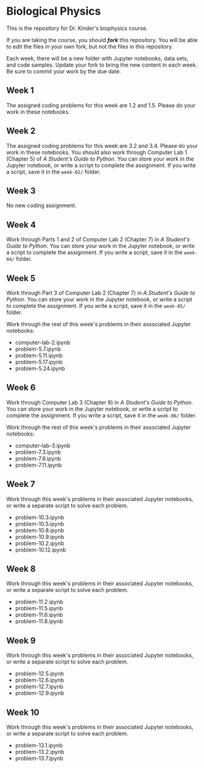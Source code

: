 Biological Physics
==================

This is the repository for Dr. Kinder's biophysics course.

If you are taking the course, you should ___fork___ this repository.  You will be able to edit the files in your own fork, but not the files in this repository.

Each week, there will be a new folder with Jupyter notebooks, data sets, and code samples.  Update your fork to bring the new content in each week.  Be sure to commit your work by the due date.

Week 1
------

The assigned coding problems for this week are 1.2 and 1.5.  Please do your work in these notebooks.


Week 2
------

The assigned coding problems for this week are 3.2 and 3.4.  Please do your work in these notebooks.  You should also work through Computer Lab 1 (Chapter 5) of _A Student's Guide to Python_.  You can store your work in the Jupyter notebook, or write a script to complete the assignment.  If you write a script, save it in the `week-02/` folder.

Week 3
------

No new coding assignment.


Week 4
------

Work through Parts 1 and 2 of Computer Lab 2 (Chapter 7) in _A Student's Guide to Python_.  You can store your work in the Jupyter notebook, or write a script to complete the assignment.  If you write a script, save it in the `week-04/` folder.

Week 5
------

Work through Part 3 of Computer Lab 2 (Chapter 7) in _A Student's Guide to Python_.  You can store your work in the Jupyter notebook, or write a script to complete the assignment.  If you write a script, save it in the `week-05/` folder.

Work through the rest of this week's problems in their associated Jupyter notebooks:

- computer-lab-2.ipynb
- problem-5.7.ipynb
- problem-5.11.ipynb
- problem-5.17.ipynb
- problem-5.24.ipynb


Week 6
------

Work through Computer Lab 3 (Chapter 9) in _A Student's Guide to Python_.  You can store your work in the Jupyter notebook, or write a script to complete the assignment.  If you write a script, save it in the `week-06/` folder.

Work through the rest of this week's problems in their associated Jupyter notebooks:

- computer-lab-3.ipynb
- problem-7.3.ipynb
- problem-7.8.ipynb
- problem-7.11.ipynb


Week 7
------

Work through this week's problems in their associated Jupyter notebooks, or
write a separate script to solve each problem.

- problem-10.3.ipynb
- problem-10.5.ipynb
- problem-10.8.ipynb
- problem-10.9.ipynb
- problem-10.2.ipynb
- problem-10.12.ipynb


Week 8
------

Work through this week's problems in their associated Jupyter notebooks, or
write a separate script to solve each problem.

- problem-11.2.ipynb
- problem-11.5.ipynb
- problem-11.6.ipynb
- problem-11.8.ipynb


Week 9
------

Work through this week's problems in their associated Jupyter notebooks, or
write a separate script to solve each problem.

- problem-12.5.ipynb
- problem-12.6.ipynb
- problem-12.7.ipynb
- problem-12.9.ipynb


Week 10
-------

Work through this week's problems in their associated Jupyter notebooks, or
write a separate script to solve each problem.

- problem-13.1.ipynb
- problem-13.2.ipynb
- problem-13.7.ipynb
